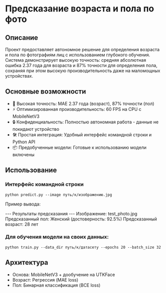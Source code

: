# Предсказание возраста и пола по фото

## Описание

Проект предоставляет автономное решение для определения возраста и пола по фотографиям лиц с использованием глубокого обучения. Система демонстрирует высокую точность: средняя абсолютная ошибка 2.37 года для возраста и 87% точности для определения пола, сохраняя при этом высокую производительность даже на маломощных устройствах.

## Основные возможности

- 🎯 Высокая точность: MAE 2.37 года (возраст), 87% точности (пол)
- ⚡ Оптимизированная производительность: 60 FPS на CPU с MobileNetV3
- 🔒 Конфиденциальность: Полностью автономная работа - данные не покидают устройство
- 🛠️ Простая интеграция: Удобный интерфейс командной строки и Python API
- 📦 Предобученные модели: Готовые к использованию модели включены

## Использование

### Интерфейс командной строки

`python predict.py --image путь/к/изображению.jpg`

Пример вывода:

--- Результаты предсказания ---
Изображение: test_photo.jpg
Предсказанный пол: Женский (достоверность: 92.5%)
Предсказанный возраст: 28 лет

### Для обучения модели на своих данных:

`python train.py --data_dir путь/к/датасету --epochs 20 --batch_size 32`

## Архитектура

- Основа: MobileNetV3 + дообучение на UTKFace
- Возраст: Регрессия (MAE loss)
- Пол: Бинарная классификация (BCE loss)